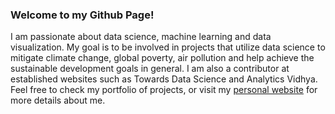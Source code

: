 ### Welcome to my Github Page!

I am passionate about data science, machine learning and data visualization. My goal is to be involved in projects that utilize data science to mitigate climate change, global poverty, air pollution and help achieve the sustainable development goals in general. I am also a contributor at established websites such as Towards Data Science and Analytics Vidhya. Feel free to check my portfolio of projects, or visit my [personal website](https://giannis.io/) for more details about me.

<!--
**derevirn/derevirn** is a ✨ _special_ ✨ repository because its `README.md` (this file) appears on your GitHub profile.

Here are some ideas to get you started:

- 🔭 I’m currently working on ...
- 🌱 I’m currently learning ...
- 👯 I’m looking to collaborate on ...
- 🤔 I’m looking for help with ...
- 💬 Ask me about ...
- 📫 How to reach me: ...
- 😄 Pronouns: ...
- ⚡ Fun fact: ...
-->
